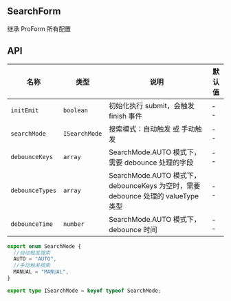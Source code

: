 ## SearchForm

继承 ProForm 所有配置

## API

| 名称            | 类型          | 说明                                                                             | 默认值 |
| --------------- | ------------- | -------------------------------------------------------------------------------- | ------ |
| `initEmit`      | `boolean`     | 初始化执行 submit，会触发 finish 事件                                            | --     |
| `searchMode`    | `ISearchMode` | 搜索模式：自动触发 或 手动触发                                                   | --     |
| `debounceKeys`  | `array`       | SearchMode.AUTO 模式下，需要 debounce 处理的字段                                 | --     |
| `debounceTypes` | `array`       | SearchMode.AUTO 模式下，debounceKeys 为空时，需要 debounce 处理的 valueType 类型 | --     |
| `debounceTime`  | `number`      | SearchMode.AUTO 模式下，debounce 时间                                            | --     |

```ts
export enum SearchMode {
  //自动触发搜索
  AUTO = "AUTO",
  //手动触发搜索
  MANUAL = "MANUAL",
}

export type ISearchMode = keyof typeof SearchMode;
```
